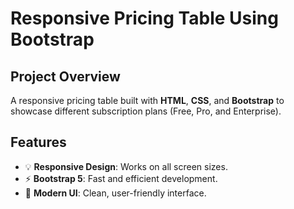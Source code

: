 # Responsive Pricing Table Using Bootstrap

## Project Overview
A responsive pricing table built with **HTML**, **CSS**, and **Bootstrap** to showcase different subscription plans (Free, Pro, and Enterprise).

## Features
- 💡 **Responsive Design**: Works on all screen sizes.
- ⚡ **Bootstrap 5**: Fast and efficient development.
- 🎨 **Modern UI**: Clean, user-friendly interface.

